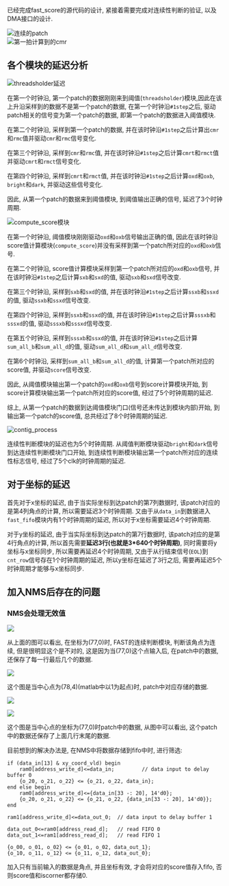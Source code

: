 已经完成fast_score的源代码的设计, 紧接着需要完成对连续性判断的验证, 以及DMA接口的设计.

![连续的patch](../asset/20221115170245.png)  
![第一拍计算到的cmr](../asset/20221115170317.png)  

## 各个模块的延迟分析

![threadsholder延迟](../asset/20221115193054.png)  

在第一个时钟沿, 第一个patch的数据刚刚来到阈值(`threadsholder`)模块,因此在该上升沿采样到的数据不是第一个patch的数据, 在第一个时钟沿`#1step`之后, 驱动patch相关的信号变为第一个patch的数据, 即第一个patch的数据进入阈值模块.

在第二个时钟沿, 采样到第一个patch的数据, 并在该时钟沿`#1step`之后计算出`cmr`和`rmc`值并驱动`cmr`和`rmc`信号变化.

在第三个时钟沿, 采样到`cmr`和`rmc`值, 并在该时钟沿`#1step`之后计算`cmrt`和`rmct`值并驱动`cmrt`和`rmct`信号变化.

在第四个时钟沿, 采样到`cmrt`和`rmct`值, 并在该时钟沿`#1step`之后计算`oxd`和`oxb`, `bright`和`dark`, 并驱动这些信号变化.

因此, 从第一个patch的数据来到阈值模块, 到阈值输出正确的信号, 延迟了3个时钟周期.

![compute_score模块](../asset/20221115194445.png)  

在第一个时钟沿, 阈值模块刚刚驱动`oxd`和`oxb`信号输出正确的值, 因此在该时钟沿score值计算模块(`compute_score`)并没有采样到第一个patch所对应的`oxd`和`oxb`信号.

在第二个时钟沿, score值计算模块采样到第一个patch所对应的`oxd`和`oxb`信号, 并在该时钟沿`#1step`之后计算`sxb`和`sxd`的值, 驱动`sxb`和`sxd`信号改变.

在第三个时钟沿, 采样到`sxb`和`sxd`的值, 并在该时钟沿`#1step`之后计算`ssxb`和`ssxd`的值, 驱动`ssxb`和`ssxd`信号改变.

在第四个时钟沿, 采样到`ssxb`和`ssxd`的值, 并在该时钟沿`#1step`之后计算`sssxb`和`sssxd`的值, 驱动`sssxb`和`sssxd`信号改变.

在第五个时钟沿, 采样到`sssxb`和`ssxd`的值, 并在该时钟沿`#1step`之后计算`sum_all_b`和`sum_all_d`的值, 驱动`sum_all_d`和`sum_all_d`信号改变.

在第6个时钟沿, 采样到`sum_all_b`和`sum_all_d`的值, 计算第一个patch所对应的score值, 并驱动`score`信号改变.

因此, 从阈值模块输出第一个patch的`oxd`和`oxb`信号到score计算模块开始, 到score计算模块输出第一个patch所对应的score值, 经过了5个时钟周期的延迟.

综上, 从第一个patch的数据到达阈值模块门口(信号还未传达到模块内部)开始, 到输出第一个patch的score值, 总共经过了8个时钟周期的延迟.

![contig_process](../asset/20221115195918.png)  

连续性判断模块的延迟也为5个时钟周期. 从阈值判断模块驱动`bright`和`dark`信号到达连续性判断模块门口开始, 到连续性判断模块输出第一个patch所对应的连续性标志信号, 经过了5个clk的时钟周期的延迟.

## 对于坐标的延迟

首先对于x坐标的延迟, 由于当实际坐标到达patch的第7列数据时, 该patch对应的是第4列角点的计算, 所以需要延迟3个时钟周期. 又由于从`data_in`到数据进入`fast_fifo`模块内有1个时钟周期的延迟, 所以对于x坐标需要延迟4个时钟周期.

对于y坐标的延迟, 由于当实际坐标到达patch的第7行数据时, 该patch对应的是第4行角点的计算, 所以首先需要**延迟3行(也就是3*640个时钟周期)**, 同时需要将y坐标与x坐标同步, 所以需要再延迟4个时钟周期, 又由于从行结束信号(`EOL`)到`cnt_row`信号存在1个时钟周期的延迟, 所以y坐标在延迟了3行之后, 需要再延迟5个时钟周期才能够与x坐标同步.


## 加入NMS后存在的问题

### NMS会处理无效值

![](asset/20230119205935.png)  

从上面的图可以看出, 在坐标为(77,0)时, FAST的连续判断模块, 判断该角点为连续, 但是很明显这个是不对的, 这是因为当(77,0)这个点输入后, 在patch中的数据, 还保存了每一行最后几个的数据. 

![](asset/20230119210526.png)  

这个图是当中心点为(78,4)(matlab中以1为起点)时, patch中对应存储的数据. 

![](asset/20230119210650.png)  

![](asset/20230119211104.png)  

这个图是当中心点的坐标为(77,0)时patch中的数据, 从图中可以看出, 这个patch中的数据还保存了上面几行末尾的数据. 

目前想到的解决办法是, 在NMS中将数据存储到fifo中时, 进行筛选:

```verilog{.line-numbers}
if (data_in[13] & xy_coord_vld) begin
    ram0[address_write_d]<=data_in; 		// data input to delay buffer 0
    {o_20, o_21, o_22} <= {o_21, o_22, data_in};
end else begin
    ram0[address_write_d]<={data_in[33 -: 20], 14'd0};
    {o_20, o_21, o_22} <= {o_21, o_22, {data_in[33 -: 20], 14'd0}};
end

ram1[address_write_d]<=data_out_0; 	// data input to delay buffer 1

data_out_0<=ram0[address_read_d];  	// read FIFO 0
data_out_1<=ram1[address_read_d];  	// read FIFO 1

{o_00, o_01, o_02} <= {o_01, o_02, data_out_1};
{o_10, o_11, o_12} <= {o_11, o_12, data_out_0};   
```

加入只有当前输入的数据是角点, 并且坐标有效, 才会将对应的score值存入fifo, 否则score值和iscorner都存储0.